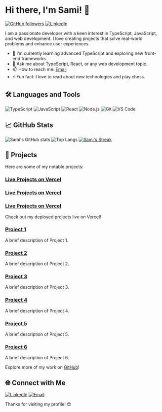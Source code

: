 # Hi there, I'm Sami! 👋

[![GitHub followers](https://img.shields.io/github/followers/muhammadsami987123?label=Follow&style=social)](https://github.com/muhammadsami987123)
[![LinkedIn](https://img.shields.io/badge/LinkedIn-blue?style=flat&logo=linkedin&logoColor=white)](https://www.linkedin.com/in/muhammad-sami-3aa6102b8/)

I am a passionate developer with a keen interest in TypeScript, JavaScript, and web development. I love creating projects that solve real-world problems and enhance user experiences.

- 🌱 I’m currently learning advanced TypeScript and exploring new front-end frameworks.
- 💬 Ask me about TypeScript, React, or any web development topic.
- 📫 How to reach me: [Email](mailto:m.samiwaseem1234@gmail.com?subject=Hello%20there)
- ⚡ Fun fact: I love to read about new technologies and play chess.

## 🛠️ Languages and Tools

![TypeScript](https://img.shields.io/badge/-TypeScript-007ACC?style=flat&logo=typescript&logoColor=white)
![JavaScript](https://img.shields.io/badge/-JavaScript-F7DF1E?style=flat&logo=javascript&logoColor=black)
![React](https://img.shields.io/badge/-React-61DAFB?style=flat&logo=react&logoColor=black)
![Node.js](https://img.shields.io/badge/-Node.js-339933?style=flat&logo=node.js&logoColor=white)
![Git](https://img.shields.io/badge/-Git-F05032?style=flat&logo=git&logoColor=white)
![VS Code](https://img.shields.io/badge/-VS%20Code-007ACC?style=flat&logo=visual-studio-code&logoColor=white)

## 📈 GitHub Stats

![Sami's GitHub stats](https://github-readme-stats.vercel.app/api?username=muhammadsami987123&show_icons=true&theme=radical)
![Top Langs](https://github-readme-stats.vercel.app/api/top-langs/?username=muhammadsami987123&layout=compact&theme=radical)
[![Sami's Streak](https://github-readme-streak-stats.herokuapp.com?user=muhammadsami987123&theme=radical)](https://github.com/muhammadsami987123)

## 📂 Projects

Here are some of my notable projects:

### [Live Projects on Vercel](https://hackthone-two.vercel.app/) 
### [Live Projects on Vercel](https://paneclounds.vercel.app/)
### [Live Projects on Vercel](https://todo-app2-rho.vercel.app/) 

Check out my deployed projects live on Vercel!

### [Project 1](https://github.com/muhammadsami987123/Hackathon-E-Commer-website)
A brief description of Project 1. 

### [Project 2](https://github.com/muhammadsami987123/Pana-CLoud)
A brief description of Project 2.

### [Project 3](https://github.com/muhammadsami987123/Todo-app)
A brief description of Project 3.

### [Project 4](https://github.com/muhammadsami987123/E-Commerce)
A brief description of Project 4.

### [Project 5](https://github.com/muhammadsami987123/SellMyRide2)
A brief description of Project 5.

### [Project 6](https://github.com/muhammadsami987123/My-Portfolio-2)
A brief description of Project 6.

Explore more of my work on [GitHub](https://github.com/muhammadsami987123)!

## 🌐 Connect with Me

[![LinkedIn](https://img.shields.io/badge/LinkedIn-blue?style=flat&logo=linkedin&logoColor=white)](https://www.linkedin.com/in/muhammad-sami-3aa6102b8/)
[![Email](https://img.shields.io/badge/Email-D14836?style=flat&logo=gmail&logoColor=white)](mailto:m.samiwaseem1234@gmail.com)

Thanks for visiting my profile! 😊
